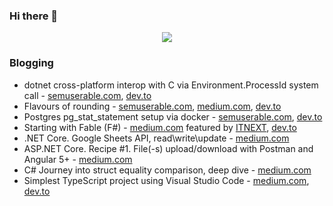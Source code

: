 ### Hi there 👋

<p align="center">
  <img src="https://github-readme-stats.vercel.app/api?username=semuserable&count_private=true&show_icons=true&hide_title=true">
</p>

<!--
**semuserable/semuserable** is a ✨ _special_ ✨ repository because its `README.md` (this file) appears on your GitHub profile.

Here are some ideas to get you started:

- 🔭 I’m currently working on ...
- 🌱 I’m currently learning ...
- 👯 I’m looking to collaborate on ...
- 🤔 I’m looking for help with ...
- 💬 Ask me about ...
- 📫 How to reach me: ...
- 😄 Pronouns: ...
- ⚡ Fun fact: ...
-->

### Blogging

* dotnet cross-platform interop with C via Environment.ProcessId system call - [semuserable.com](https://semuserable.com/2025/03/22/dotnet-cross-platform-interop-with-c/), [dev.to](https://dev.to/semuserable/dotnet-cross-platform-interop-with-c-via-environmentprocessid-system-call-46bi)
* Flavours of rounding - [semuserable.com](https://semuserable.com/2021/08/20/flavours-of-rounding/), [medium.com](https://medium.com/@semuserable/flavours-of-rounding-aeaa5b2ef7ce), [dev.to](https://dev.to/semuserable/flavours-of-rounding-42e0)
* Postgres pg_stat_statement setup via docker - [semuserable.com](https://semuserable.com/2020/01/27/postgres-pg-stat-statement-via-docker/), [dev.to](https://dev.to/semuserable/postgres-pgstatstatement-setup-via-docker-3pkn)
* Starting with Fable (F#) - [medium.com](https://medium.com/itnext/starting-with-fable-f-83846ab790ad) featured by [ITNEXT](https://itnext.io/), [dev.to](https://dev.to/semuserable/starting-with-fable-f-kbi)
* .NET Core. Google Sheets API, read\write\update - [medium.com](https://medium.com/@semuserable/net-core-google-sheets-api-read-write-5edd919868e3)
* ASP.NET Core. Recipe #1. File(-s) upload/download with Postman and Angular 5+ - [medium.com](https://medium.com/@semuserable/asp-net-core-recipe-1-file-s-upload-download-with-postman-and-angular-5-66f430118c1d)
* C# Journey into struct equality comparison, deep dive - [medium.com](https://medium.com/@semuserable/c-journey-into-struct-equality-comparison-deep-dive-9693f74562f1)
* Simplest TypeScript project using Visual Studio Code - [medium.com](https://medium.com/@semuserable/simplest-typescript-with-visual-studio-code-e42843fe437), [dev.to](https://dev.to/semuserable/simplest-typescript-project-using-visual-studio-code-1lgl)

